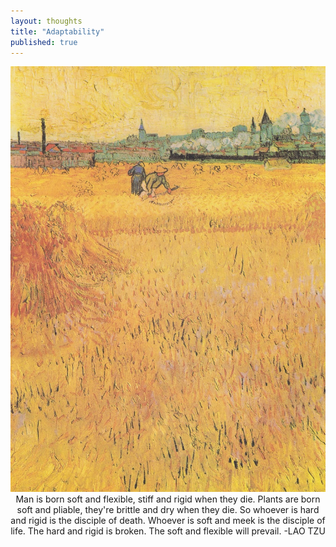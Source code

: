 ```yaml
---
layout: thoughts
title: "Adaptability"
published: true
---
```


<div class="image-container" style="text-align: center;">
    <img src="/images/visual_thoughts/adaptability.jpg" alt="adaptability" loading="lazy" />
</div>
<div style="text-align: center;">
    Man is born soft and flexible, 
    stiff and rigid when they die.
    Plants are born soft and pliable,
    they're brittle and dry when they die.
    So whoever is hard and rigid
    is the disciple of death.
    Whoever is soft and meek
    is the disciple of life.
    The hard and rigid is broken.
    The soft and flexible will prevail.
    -LAO TZU
</div>